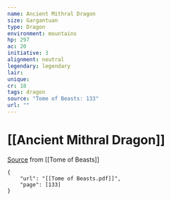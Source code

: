 ```yaml
---
name: Ancient Mithral Dragon
size: Gargantuan
type: Dragon
environment: mountains
hp: 297
ac: 20
initiative: 3
alignment: neutral
legendary: legendary
lair: 
unique: 
cr: 18
tags: dragon
source: "Tome of Beasts: 133"
url: ""
---
```

# [[Ancient Mithral Dragon]]

[Source](zotero://open-pdf/library/items/ULEQWHJM?page=133) from [[Tome of Beasts]]

```pdf
{
	"url": "[[Tome of Beasts.pdf]]",
	"page": [133]
}
```

